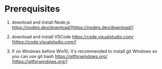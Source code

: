 # Prerequisites

1. download and install Node.js
https://nodejs.dev/download/[https://nodejs.dev/download/]

2. download and install VSCode
https://code.visualstudio.com/ [https://code.visualstudio.com/]

2. If on Windows before Win10, it's recommended to install git Windows so you can use git bash
https://gitforwindows.org/ [https://gitforwindows.org/]